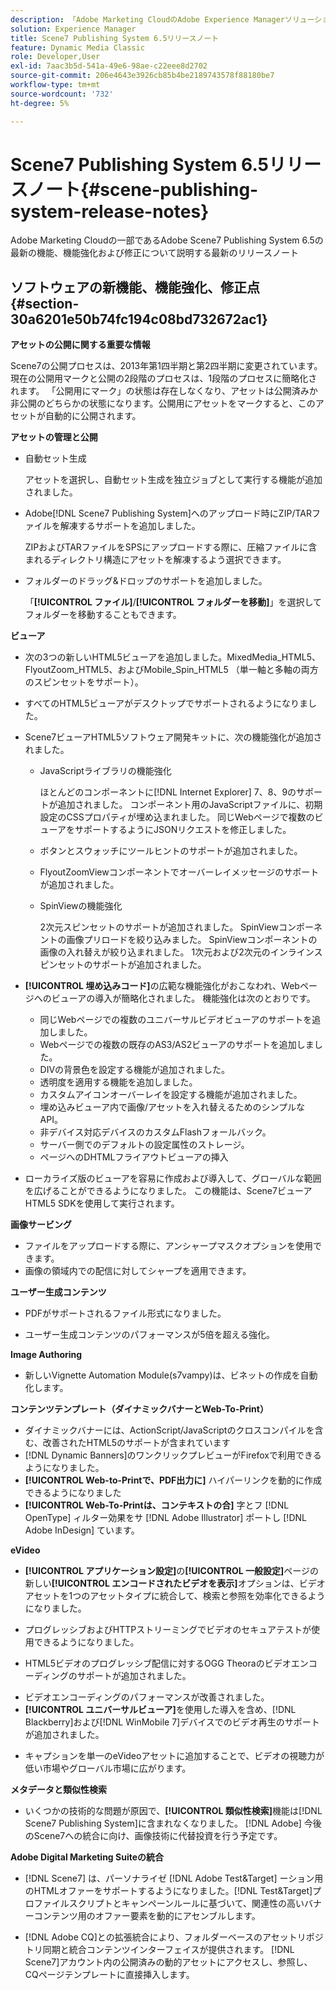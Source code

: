 ```yaml
---
description: 「Adobe Marketing CloudのAdobe Experience Managerソリューションに含まれるAdobe Scene7 Publishing System 6.5の最新の機能、機能強化および修正について説明する最新のリリースノート」
solution: Experience Manager
title: Scene7 Publishing System 6.5リリースノート
feature: Dynamic Media Classic
role: Developer,User
exl-id: 7aac3b5d-541a-49e6-98ae-c22eee8d2702
source-git-commit: 206e4643e3926cb85b4be2189743578f88180be7
workflow-type: tm+mt
source-wordcount: '732'
ht-degree: 5%

---
```


# Scene7 Publishing System 6.5リリースノート{#scene-publishing-system-release-notes}

Adobe Marketing Cloudの一部であるAdobe Scene7 Publishing System 6.5の最新の機能、機能強化および修正について説明する最新のリリースノート

## ソフトウェアの新機能、機能強化、修正点 {#section-30a6201e50b74fc194c08bd732672ac1}

**アセットの公開に関する重要な情報**

Scene7の公開プロセスは、2013年第1四半期と第2四半期に変更されています。 現在の公開用マークと公開の2段階のプロセスは、1段階のプロセスに簡略化されます。 「公開用にマーク」の状態は存在しなくなり、アセットは公開済みか非公開のどちらかの状態になります。公開用にアセットをマークすると、このアセットが自動的に公開されます。

**アセットの管理と公開**

* 自動セット生成

   アセットを選択し、自動セット生成を独立ジョブとして実行する機能が追加されました。
* Adobe[!DNL Scene7 Publishing System]へのアップロード時にZIP/TARファイルを解凍するサポートを追加しました。

   ZIPおよびTARファイルをSPSにアップロードする際に、圧縮ファイルに含まれるディレクトリ構造にアセットを解凍するよう選択できます。

* フォルダーのドラッグ&amp;ドロップのサポートを追加しました。

   「**[!UICONTROL ファイル]**/**[!UICONTROL フォルダーを移動]**」を選択してフォルダーを移動することもできます。

**ビューア**

* 次の3つの新しいHTML5ビューアを追加しました。MixedMedia_HTML5、FlyoutZoom_HTML5、およびMobile_Spin_HTML5 （単一軸と多軸の両方のスピンセットをサポート）。

<!-- 
  [More information](http://help.adobe.com/en_US/scene7/using/WS6E593DEA-7D81-4cd6-84B0-85E8BB274176.html#WS1c46793299cf21d77e926d1613177f0a020-8000.html).  -->
* すべてのHTML5ビューアがデスクトップでサポートされるようになりました。

<!--   [More information](http://help.adobe.com/en_US/scene7/using/WS6E593DEA-7D81-4cd6-84B0-85E8BB274176.html#WS1c46793299cf21d77e926d1613177f0a020-8000.html). -->
* Scene7ビューアHTML5ソフトウェア開発キットに、次の機能強化が追加されました。

   * JavaScriptライブラリの機能強化

      ほとんどのコンポーネントに[!DNL Internet Explorer] 7、8、9のサポートが追加されました。 コンポーネント用のJavaScriptファイルに、初期設定のCSSプロパティが埋め込まれました。 同じWebページで複数のビューアをサポートするようにJSONリクエストを修正しました。

   * ボタンとスウォッチにツールヒントのサポートが追加されました。
   * FlyoutZoomViewコンポーネントでオーバーレイメッセージのサポートが追加されました。
   * SpinViewの機能強化

      2次元スピンセットのサポートが追加されました。 SpinViewコンポーネントの画像プリロードを絞り込みました。 SpinViewコンポーネントの画像の入れ替えが絞り込まれました。 1次元および2次元のインラインスピンセットのサポートが追加されました。

* **[!UICONTROL 埋め込みコード]**&#x200B;の広範な機能強化がおこなわれ、Webページへのビューアの導入が簡略化されました。 機能強化は次のとおりです。

   * 同じWebページでの複数のユニバーサルビデオビューアのサポートを追加しました。
   * Webページでの複数の既存のAS3/AS2ビューアのサポートを追加しました。
   * DIVの背景色を設定する機能が追加されました。
   * 透明度を適用する機能を追加しました。
   * カスタムアイコンオーバーレイを設定する機能が追加されました。
   * 埋め込みビューア内で画像/アセットを入れ替えるためのシンプルなAPI。
   * 非デバイス対応デバイスのカスタムFlashフォールバック。
   * サーバー側でのデフォルトの設定属性のストレージ。
   * ページへのDHTMLフライアウトビューアの挿入

* ローカライズ版のビューアを容易に作成および導入して、グローバルな範囲を広げることができるようになりました。 この機能は、Scene7ビューアHTML5 SDKを使用して実行されます。

**画像サービング**

* ファイルをアップロードする際に、アンシャープマスクオプションを使用できます。
* 画像の領域内での配信に対してシャープを適用できます。

**ユーザー生成コンテンツ**

* PDFがサポートされるファイル形式になりました。

<!--   [More information](http://help.adobe.com/en_US/scene7/using/WSe8b0455615e2dc47-2df907a712f31201b35-8000.html).  -->
* ユーザー生成コンテンツのパフォーマンスが5倍を超える強化。

**Image Authoring**

* 新しいVignette Automation Module(s7vampy)は、ビネットの作成を自動化します。

**コンテンツテンプレート（ダイナミックバナーとWeb-To-Print）**

* ダイナミックバナーには、ActionScript/JavaScriptのクロスコンパイルを含む、改善されたHTML5のサポートが含まれています
* [!DNL Dynamic Banners]のワンクリックプレビューがFirefoxで利用できるようになりました。
* **[!UICONTROL Web-to-Printで、PDF出力に]** ハイパーリンクを動的に作成できるようになりました
* **[!UICONTROL Web-To-Printは、コンテキストの合]** 字とフ [!DNL OpenType] ィルター効果をサ [!DNL Adobe Illustrator] ポートし [!DNL Adobe InDesign] ています。

**eVideo**

* **[!UICONTROL アプリケーション設定]**&#x200B;の&#x200B;**[!UICONTROL 一般設定]**&#x200B;ページの新しい&#x200B;**[!UICONTROL エンコードされたビデオを表示]**&#x200B;オプションは、ビデオアセットを1つのアセットタイプに統合して、検索と参照を効率化できるようになりました。

<!--   [More information](http://help.adobe.com/en_US/scene7/using/WSCCBA9D3A-06A3-4f29-AF6B-36CBB2A655F1.html).  -->

* プログレッシブおよびHTTPストリーミングでビデオのセキュアテストが使用できるようになりました。

<!--   [More information](http://help.adobe.com/en_US/scene7/using/WSd968ca97bf01df72-5efde3a123268dd80f5-8000.html). -->
* HTML5ビデオのプログレッシブ配信に対するOGG Theoraのビデオエンコーディングのサポートが追加されました。

<!--   [More information](http://help.adobe.com/en_US/scene7/using/WSE86ACF2B-BD50-4c48-A1D7-9CD4405B62D0.html#WS1c46793299cf21d7-39fae9c1131ba8968f7-7fff.html). -->
* ビデオエンコーディングのパフォーマンスが改善されました。
* **[!UICONTROL ユニバーサルビューア]**&#x200B;を使用した導入を含め、[!DNL Blackberry]および[!DNL WinMobile 7]デバイスでのビデオ再生のサポートが追加されました。

<!--   [More information](http://help.adobe.com/en_US/scene7/using/WS6E593DEA-7D81-4cd6-84B0-85E8BB274176.html#WS1c46793299cf21d77e926d1613177f0a020-8000.html) or the [eVideo chapter](http://help.adobe.com/en_US/scene7/using/WS53492AE1-6029-45d8-BF80-F4B5CF33EB08.html). -->

* キャプションを単一のeVideoアセットに追加することで、ビデオの視聴力が低い市場やグローバル市場に広がります。

<!--   See [More information](http://help.adobe.com/en_US/scene7/using/WS98ca2e6790647c06-6f6f53e137b959f094-8000.html). -->

**メタデータと類似性検索**

* いくつかの技術的な問題が原因で、**[!UICONTROL 類似性検索]**&#x200B;機能は[!DNL Scene7 Publishing System]に含まれなくなりました。 [!DNL Adobe] 今後のScene7への統合に向け、画像技術に代替投資を行う予定です。

**Adobe Digital Marketing Suiteの統合**

* [!DNL Scene7] は、パーソナライゼ [!DNL Adobe Test&Target] ーション用のHTMLオファーをサポートするようになりました。[!DNL Test&Target]プロファイルスクリプトとキャンペーンルールに基づいて、関連性の高いバナーコンテンツ用のオファー要素を動的にアセンブルします。

* [!DNL Adobe CQ]との拡張統合により、フォルダーベースのアセットリポジトリ同期と統合コンテンツインターフェイスが提供されます。 [!DNL Scene7]アカウント内の公開済みの動的アセットにアクセスし、参照し、CQページテンプレートに直接挿入します。
